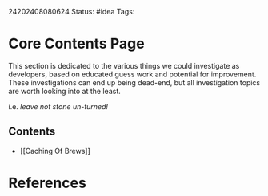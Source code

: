 24202408080624
Status: #idea
Tags: 

# Core Contents Page
This section is dedicated to the various things we could investigate as developers, based on educated guess work and potential for improvement. These investigations can end up being dead-end, but all investigation topics are worth looking into at the least. 

i.e. *leave not stone un-turned!*
## Contents
-  [[Caching Of Brews]]

# References